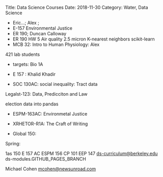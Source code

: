 Title: Data Science Courses
Date: 2018-11-30
Category: Water, Data Science

* Eric...; Alex  ;
* E-157 Environmental Justice
* ER 190; Duncan Calloway
* ER 190 HW 5 Air quality
2.5 micron K-nearest neighbors scikit-learn
* MCB 32: Intro to Human Physiology: Alex

 421 lab students
* targets: Bio 1A

* E 157 : Khalid Khadir

* SOC 130AC: social inequality:
Tract data

Legalst-123: Data, Predicciton and Law

election data into pandas
* ESPM-163AC: Environmetal Justice
* XRHETOR-R1A: The Craft of Writing


* Global 150:

Spring:

1as 150
E 157 AC
ESPM 156
CP 101
EEP 147
ds-curriculum@berkeley.edu
ds-modules.GITHUB_PAGES_BRANCH

Michael Cohen mcohen@newsunroad.com
